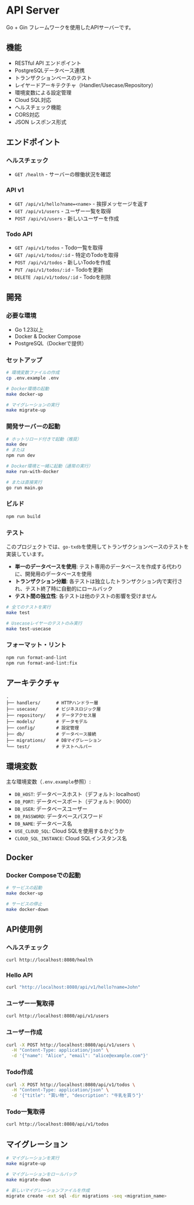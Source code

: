 # API Server

Go + Gin フレームワークを使用したAPIサーバーです。

## 機能

- RESTful API エンドポイント
- PostgreSQLデータベース連携
- トランザクションベースのテスト
- レイヤードアーキテクチャ（Handler/Usecase/Repository）
- 環境変数による設定管理
- Cloud SQL対応
- ヘルスチェック機能
- CORS対応
- JSON レスポンス形式

## エンドポイント

### ヘルスチェック

- `GET /health` - サーバーの稼働状況を確認

### API v1

- `GET /api/v1/hello?name=<name>` - 挨拶メッセージを返す
- `GET /api/v1/users` - ユーザー一覧を取得
- `POST /api/v1/users` - 新しいユーザーを作成

### Todo API

- `GET /api/v1/todos` - Todo一覧を取得
- `GET /api/v1/todos/:id` - 特定のTodoを取得
- `POST /api/v1/todos` - 新しいTodoを作成
- `PUT /api/v1/todos/:id` - Todoを更新
- `DELETE /api/v1/todos/:id` - Todoを削除

## 開発

### 必要な環境

- Go 1.23以上
- Docker & Docker Compose
- PostgreSQL（Dockerで提供）

### セットアップ

```bash
# 環境変数ファイルの作成
cp .env.example .env

# Docker環境の起動
make docker-up

# マイグレーションの実行
make migrate-up
```

### 開発サーバーの起動

```bash
# ホットリロード付きで起動（推奨）
make dev
# または
npm run dev

# Docker環境と一緒に起動（通常の実行）
make run-with-docker

# または直接実行
go run main.go
```

### ビルド

```bash
npm run build
```

### テスト

このプロジェクトでは、`go-txdb`を使用してトランザクションベースのテストを実装しています。

- **単一のデータベースを使用**: テスト専用のデータベースを作成する代わりに、開発用のデータベースを使用
- **トランザクション分離**: 各テストは独立したトランザクション内で実行され、テスト終了時に自動的にロールバック
- **テスト間の独立性**: 各テストは他のテストの影響を受けません

```bash
# 全てのテストを実行
make test

# Usecaseレイヤーのテストのみ実行
make test-usecase
```

### フォーマット・リント

```bash
npm run format-and-lint
npm run format-and-lint:fix
```

## アーキテクチャ

```
.
├── handlers/      # HTTPハンドラー層
├── usecase/       # ビジネスロジック層
├── repository/    # データアクセス層
├── models/        # データモデル
├── config/        # 設定管理
├── db/            # データベース接続
├── migrations/    # DBマイグレーション
└── test/          # テストヘルパー
```

## 環境変数

主な環境変数（`.env.example`参照）:

- `DB_HOST`: データベースホスト（デフォルト: localhost）
- `DB_PORT`: データベースポート（デフォルト: 9000）
- `DB_USER`: データベースユーザー
- `DB_PASSWORD`: データベースパスワード
- `DB_NAME`: データベース名
- `USE_CLOUD_SQL`: Cloud SQLを使用するかどうか
- `CLOUD_SQL_INSTANCE`: Cloud SQLインスタンス名

## Docker

### Docker Composeでの起動

```bash
# サービスの起動
make docker-up

# サービスの停止
make docker-down
```

## API使用例

### ヘルスチェック

```bash
curl http://localhost:8080/health
```

### Hello API

```bash
curl "http://localhost:8080/api/v1/hello?name=John"
```

### ユーザー一覧取得

```bash
curl http://localhost:8080/api/v1/users
```

### ユーザー作成

```bash
curl -X POST http://localhost:8080/api/v1/users \
  -H "Content-Type: application/json" \
  -d '{"name": "Alice", "email": "alice@example.com"}'
```

### Todo作成

```bash
curl -X POST http://localhost:8080/api/v1/todos \
  -H "Content-Type: application/json" \
  -d '{"title": "買い物", "description": "牛乳を買う"}'
```

### Todo一覧取得

```bash
curl http://localhost:8080/api/v1/todos
```

## マイグレーション

```bash
# マイグレーションを実行
make migrate-up

# マイグレーションをロールバック
make migrate-down

# 新しいマイグレーションファイルを作成
migrate create -ext sql -dir migrations -seq <migration_name>
```
